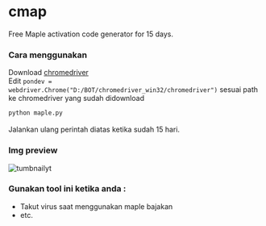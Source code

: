 # cmap
Free Maple activation code generator for 15 days.


### Cara menggunakan
Download [chromedriver](https://chromedriver.chromium.org/downloads)<br>
Edit `pondev = webdriver.Chrome("D:/BOT/chromedriver_win32/chromedriver")` sesuai path ke chromedriver yang sudah didownload <br>

`python maple.py` <br/><br/>
Jalankan ulang perintah diatas ketika sudah 15 hari.


### Img preview
![tumbnailyt](https://user-images.githubusercontent.com/43540712/121930607-c201ec00-cd6c-11eb-9f73-79120ac25817.png)

### Gunakan tool ini ketika anda :
* Takut virus saat menggunakan maple bajakan
* etc.

